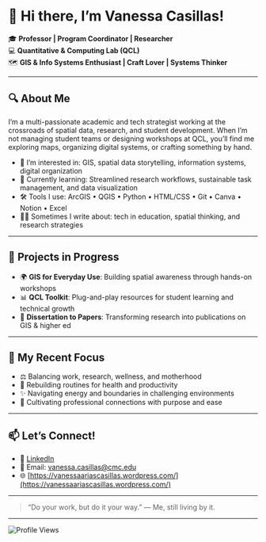 # 👋 Hi there, I’m Vanessa Casillas!

🎓 **Professor | Program Coordinator | Researcher**  
💻 **Quantitative & Computing Lab (QCL)**  
🗺️ **GIS & Info Systems Enthusiast | Craft Lover | Systems Thinker**

---

## 🔍 About Me

I’m a multi-passionate academic and tech strategist working at the crossroads of spatial data, research, and student development. When I’m not managing student teams or designing workshops at QCL, you’ll find me exploring maps, organizing digital systems, or crafting something by hand.

- 🧠 I’m interested in: GIS, spatial data storytelling, information systems, digital organization  
- 🌱 Currently learning: Streamlined research workflows, sustainable task management, and data visualization  
- 🛠️ Tools I use: ArcGIS • QGIS • Python • HTML/CSS • Git • Canva • Notion • Excel  
- ✍🏽 Sometimes I write about: tech in education, spatial thinking, and research strategies

---

## 🔧 Projects in Progress

- 🌍 **GIS for Everyday Use**: Building spatial awareness through hands-on workshops  
- 📊 **QCL Toolkit**: Plug-and-play resources for student learning and technical growth  
- 📝 **Dissertation to Papers**: Transforming research into publications on GIS & higher ed  

---

## 📌 My Recent Focus

- ⚖️ Balancing work, research, wellness, and motherhood  
- 💪 Rebuilding routines for health and productivity  
- ✨ Navigating energy and boundaries in challenging environments  
- 🤝 Cultivating professional connections with purpose and ease

---

## 📫 Let’s Connect!

- 💼 [LinkedIn](https://www.linkedin.com/in/vanessaariascasillas/)  
- 📧 Email: [vanessa.casillas@cmc.edu](mailto:vanessa.casillas@cmc.edu)  
- 🌐 [https://vanessaariascasillas.wordpress.com/](https://vanessaariascasillas.wordpress.com/)

---

> “Do your work, but do it your way.” — Me, still living by it.

---

![Profile Views](https://komarev.com/ghpvc/?username=yourusername&style=flat-square)


